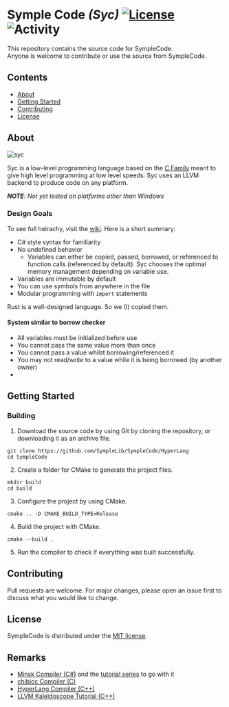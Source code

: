 # Symple Code *(Syc)* [![License](https://img.shields.io/github/license/SympleLib/SympleCode?label=License)](LICENSE) ![Activity](https://img.shields.io/github/commit-activity/y/SympleLib/SympleCode?color=4&label=Commits)

This repository contains the source code for SympleCode. <br />
Anyone is welcome to contribute or use the source from SympleCode.

## Contents

- [About](#about)
- [Getting Started](#getting-started)
- [Contributing](#contributing)
- [License](#license)

## About

![syc](https://symplelib.github.io/syc/icon.png "syc")

Syc is a low-level programming language based on the [C Family](https://en.wikipedia.org/wiki/List_of_C-family_programming_languages) meant to give high level programming at low level speeds. Syc uses an LLVM backend to produce code on any platform.

***NOTE**: Not yet tested on platforms other than Windows*

### Design Goals

To see full heirachy, visit the [wiki](https://youtu.be/dQw4w9WgXcQ). Here is a short summary:

   - C# style syntax for familiarity
   - No undefined behavior
     - Variables can either be copied, passed, borrowed, or referenced to function calls (referenced by default). Syc chooses the optimal memory management depending on variable use.
   - Variables are immutable by default
   - You can use symbols from anywhere in the file
   - Modular programming with `import` statements

Rust is a well-designed language. So we (I) copied them.

#### System similar to borrow checker
- All variables must be initialized before use
- You cannot pass the same value more than once
- You cannot pass a value whilst borrowing/referenced it
- You may not read/write to a value while it is being borrowed (by another owner)
- 

## Getting Started

### Building

1. Download the source code by using Git by cloning the repository, or
   downloading it as an archive file.

```shell
git clone https://github.com/SympleLib/SympleCode/HyperLang
cd SympleCode
```

2. Create a folder for CMake to generate the project files.

```shell
mkdir build
cd build
```

3. Configure the project by using CMake.

```shell
cmake .. -D CMAKE_BUILD_TYPE=Release
```

4. Build the project with CMake.

```shell
cmake --build .
```

5. Run the compiler to check if everything was built successfully.

## Contributing

Pull requests are welcome. For major changes, please open an issue first to
discuss what you would like to change.

## License

SympleCode is distributed under
the [MIT license](https://github.com/SympleLib/SympleCode/blob/master/LICENSE).
  
## Remarks

  - [Minsk Compiler (C#)](https://github.com/terrajobst/minsk) and the [tutorial series](https://www.youtube.com/playlist?list=PLRAdsfhKI4OWNOSfS7EUu5GRAVmze1t2y) to go with it
  - [chibicc Compiler (C)](https://github.com/rui314/chibicc)
  - [HyperLang Compiler (C++)](https://github.com/SkillerRaptor/HyperLang)
  - [LLVM Kaleidoscope Tutorial (C++)](https://llvm.org/docs/tutorial/)
